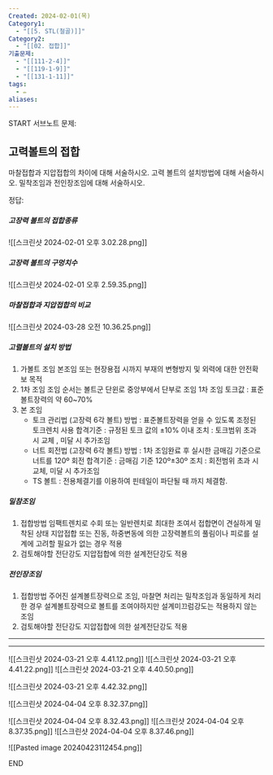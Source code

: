 ```yaml
---
Created: 2024-02-01(목)
Category1:
  - "[[5. STL(철골)]]"
Category2:
  - "[[02. 접합]]"
기출문제:
  - "[[111-2-4]]"
  - "[[119-1-9]]"
  - "[[131-1-11]]"
tags:
  - ✏️
aliases:
---
```

START
서브노트
문제:  
## 고력볼트의 접합

마찰접합과 지압접합의 차이에 대해 서술하시오.
고력 볼트의 설치방법에 대해 서술하시오.
밀착조임과 전인장조임에 대해 서술하시오.

정답: 
##### 고장력 볼트의 접합종류
![[스크린샷 2024-02-01 오후 3.02.28.png]]
##### 고장력 볼트의 구멍치수
![[스크린샷 2024-02-01 오후 2.59.35.png]]
##### 마찰접합과 지압접합의 비교
![[스크린샷 2024-03-28 오전 10.36.25.png]]
##### 고렬볼트의 설치 방법
1. 가볼트 조임
   본조임 또는 현장용접 시까지 부재의 변형방지 및 외력에 대한 안전확보 목적
2. 1차 조임
   조임 순서는 볼트군 단윈로 중앙부에서 단부로 조임
   1차 조임 토크값 : 표준볼트장력의 약 60~70%
3. 본 조임
   - 토크 관리법 (고장력 6각 볼트)
     방법 : 표준볼트장력을 얻을 수 있도록 조정된 토크렌치 사용
     합격기준 : 규정된 토크 값의 ±10% 이내
     조치 : 토크범위 초과 시 교체 , 미달 시 추가조임
   - 너트 회전법 (고장력 6각 볼트)
     방법 : 1차 조임완료 후 실시한 금매김 기준으로 너트를 120º 회전
     합격기준 : 금매김 기준 120º±30º
     조치 : 회전범위 초과 시 교체, 미달 시 추가조임
   - TS 볼트 : 전용체결기를 이용하여 핀테일이 파단될 때 까지 체결함.
##### 밀참조임
1. 접합방법
   임팩트렌치로 수회 또는 일반렌치로 최대한 조여서 접합면이 견실하게 밀착된 상태
   지압접합 또는 진동, 하중변동에 의한 고장력볼트의 풀림이나 피로를 설계에 고려할 필요가 없는 경우 적용
2. 검토해야할 전단강도
   지압접합에 의한 설계전단강도 적용
##### 전인장조임
1. 접합방법
   주어진 설계볼트장력으로 조임, 마찰면 처리는 밀착조임과 동일하게 처리한 경우
   설계볼트장력으로 볼트를 조여야하지만 설계미끄럼강도는 적용하지 않는 조임
2. 검토해야할 전단강도
   지압접합에 의한 설계전단강도 적용

---
***
![[스크린샷 2024-03-21 오후 4.41.12.png]]
![[스크린샷 2024-03-21 오후 4.41.22.png]]
![[스크린샷 2024-03-21 오후 4.40.50.png]]


![[스크린샷 2024-03-21 오후 4.42.32.png]]

![[스크린샷 2024-04-04 오후 8.32.37.png]]

![[스크린샷 2024-04-04 오후 8.32.43.png]]
![[스크린샷 2024-04-04 오후 8.37.35.png]]
![[스크린샷 2024-04-04 오후 8.37.46.png]]

![[Pasted image 20240423112454.png]]
<!--ID: 1707041227991-->
END

